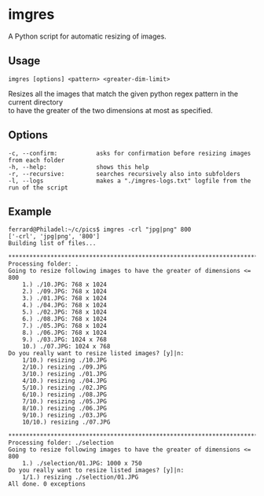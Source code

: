 # imgres
A Python script for automatic resizing of images.

## Usage
`imgres [options] <pattern> <greater-dim-limit>`

Resizes all the images that match the given python regex pattern in the current directory  
to have the greater of the two dimensions at most as specified. 

## Options
```
-c, --confirm:           asks for confirmation before resizing images from each folder
-h, --help:              shows this help
-r, --recursive:         searches recursively also into subfolders
-l, --logs               makes a "./imgres-logs.txt" logfile from the run of the script
```

## Example

```
ferrard@Philadel:~/c/pics$ imgres -crl "jpg|png" 800
['-crl', 'jpg|png', '800']
Building list of files...

***************************************************************************
Processing folder: .
Going to resize following images to have the greater of dimensions <= 800
	1.) ./10.JPG: 768 x 1024
	2.) ./09.JPG: 768 x 1024
	3.) ./01.JPG: 768 x 1024
	4.) ./04.JPG: 768 x 1024
	5.) ./02.JPG: 768 x 1024
	6.) ./08.JPG: 768 x 1024
	7.) ./05.JPG: 768 x 1024
	8.) ./06.JPG: 768 x 1024
	9.) ./03.JPG: 1024 x 768
	10.) ./07.JPG: 1024 x 768
Do you really want to resize listed images? [y]|n: 
	1/10.) resizing ./10.JPG
	2/10.) resizing ./09.JPG
	3/10.) resizing ./01.JPG
	4/10.) resizing ./04.JPG
	5/10.) resizing ./02.JPG
	6/10.) resizing ./08.JPG
	7/10.) resizing ./05.JPG
	8/10.) resizing ./06.JPG
	9/10.) resizing ./03.JPG
	10/10.) resizing ./07.JPG

***************************************************************************
Processing folder: ./selection
Going to resize following images to have the greater of dimensions <= 800
	1.) ./selection/01.JPG: 1000 x 750
Do you really want to resize listed images? [y]|n: 
	1/1.) resizing ./selection/01.JPG
All done. 0 exceptions
```
